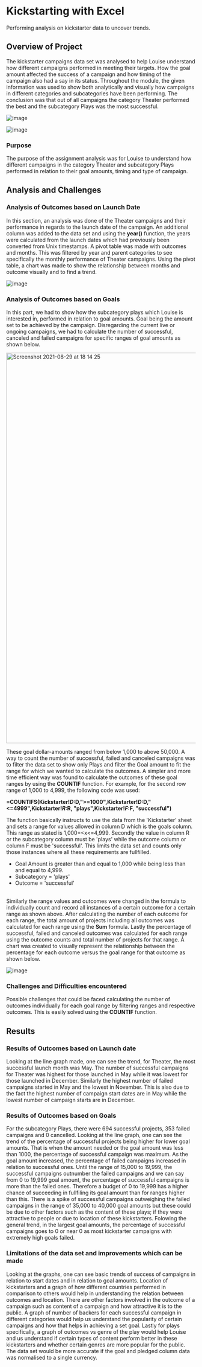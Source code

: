 # Kickstarting with Excel
Performing analysis on kickstarter data to uncover trends.
## Overview of Project
The kickstarter campaigns data set was analysed to help Louise understand how different campaigns performed in meeting their targets. How the goal amount affected the success of a campaign and how timing of the campaign also had a say in its status. Throughout the module, the given information was used to show both analytically and visually how campaigns in different categories and subcategories have been performing. The conclusion was that out of all campaigns the category Theater performed the best and the subcategory Plays was the most successful. 

![image](https://user-images.githubusercontent.com/87828174/131266123-5e45350c-7794-4292-bbf4-40a9a08d6814.png) 

![image](https://user-images.githubusercontent.com/87828174/131266910-bfcff984-2cb3-4c9f-9e90-439ff0e3db9f.png)

### Purpose
The purpose of the assignment analysis was for Louise to understand how different campaigns in the category Theater and subcategory Plays performed in relation to their goal amounts, timing and type of campaign.
## Analysis and Challenges
### Analysis of Outcomes based on Launch Date
In this section, an analysis was done of the Theater campaigns and their performance in regards to the launch date of the campaign. An additional column was added to the data set and using the **year()** function, the years were calculated from the launch dates which had previously been converted from Unix timestamps. A pivot table was made with outcomes and months. This was filtered by year and parent categories to see specifically the monthly performance of Theater campaigns. Using the pivot table, a chart was made to show the relationship between months and outcome visually and to find a trend. 

![image](https://user-images.githubusercontent.com/87828174/131266512-105fb459-023a-4dfb-aa6e-f68a73c1433b.png) 

### Analysis of Outcomes based on Goals
In this part, we had to show how the subcategory plays which Louise is interested in, performed in relation to goal amounts. Goal being the amount set to be achieved by the campaign. Disregarding the current live or ongoing campaigns, we had to calculate the number of successful, canceled and failed campaigns for specific ranges of goal amounts as shown below. 

<img width="1035" alt="Screenshot 2021-08-29 at 18 14 25" src="https://user-images.githubusercontent.com/87828174/131266977-41926ed3-462c-4cc6-bafe-4a617a117785.png"> 

These goal dollar-amounts ranged from below 1,000 to above 50,000. A way to count the number of successful, failed and canceled campaigns was to filter the data set to show only Plays and filter the Goal amount to fit the range for which we wanted to calculate the outcomes. A simpler and more time efficient way was found to calculate the outcomes of these goal ranges by using the **COUNTIF** function. For example, for the second row range of 1,000 to 4,999, the following code was used:
  
**=COUNTIFS(Kickstarter!$D:$D,">=1000",Kickstarter!$D:$D,"<=4999",Kickstarter!$R:$R, "plays",Kickstarter!$F:$F, "successful")**
  
The function basically instructs to use the data from the 'Kickstarter' sheet and sets a range for values allowed in column D which is the goals column. This range as stated is 1,000=<x<=4,999. Secondly the value in column R or the subcategory column must be 'plays' while the outcome column or column F must be 'successful'. This limits the data set and counts only those instances where all these requirements are fullfilled. 
* Goal Amount is greater than and equal to 1,000 while being less than and equal to 4,999.
* Subcategory = 'plays'
* Outcome = 'successful'
  
<BR> Similarly the range values and outcomes were changed in the formula to individually count and record all instances of a certain outcome for a certain range as shown above. After calculating the number of each outcome for each range, the total amount of projects including all outcomes was calculated for each range using the **Sum** formula. Lastly the percentage of successful, failed and canceled outcomes was calculated for each range using the outcome counts and total number of projects for that range. A chart was created to visually represent the relationship between the percentage for each outcome versus the goal range for that outcome as shown below.
  
![image](https://user-images.githubusercontent.com/87828174/131267852-03ead31d-682a-4466-b8ed-0b88543ec554.png)
  
### Challenges and Difficulties encountered
  Possible challenges that could be faced calculating the number of outcomes individually for each goal range by filtering ranges and respective outcomes. This is easily solved using the **COUNTIF** function.
  
## Results
### Results of Outcomes based on Launch date
  Looking at the line graph made, one can see the trend, for Theater, the most successful launch month was May. The number of successful campaigns for Theater was highest for those launched in May while it was lowest for those launched in December. Similarly the highest number of failed campaigns started in May and the lowest in November. This is also due to the fact the highest number of campaign start dates are in May while the lowest number of campaign starts are in December.
  
### Results of Outcomes based on Goals
  For the subcategory Plays, there were 694 successful projects, 353 failed campaigns and 0 cancelled. Looking at the line graph, one can see the trend of the percentage of successful projects being higher for lower goal amounts. That is when the amount needed or the goal amount was less than 1000, the percentage of successful campaign was maximum. As the goal amount increased, the percentage of failed campaigns increased in relation to successful ones. Until the range of 15,000 to 19,999, the successful campaigns outnumber the failed campaigns and we can say from 0 to 19,999 goal amount, the percentage of successful campaigns is more than the failed ones. Therefore a budget of 0 to 19,999 has a higher chance of succeeding in fullfiling its goal amount than for ranges higher than this. There is a spike of successful campaigns outweighing the failed campaigns in the range of 35,000 to 40,000 goal amounts but these could be due to other factors such as the content of these plays; if they were attractive to people or due to location of these kickstarters. Folowing the general trend, in the largest goal amounts, the percentage of successful campaigns goes to 0 or near 0 as most kickstarter campaigns with extremely high goals failed.

### Limitations of the data set and improvements which can be made
  Looking at the graphs, one can see basic trends of success of campaigns in relation to start dates and in relation to goal amounts. Location of kickstarters and a graph of how different countries performed in comparison to others would help in understanding the relation between outcomes and location. There are other factors involved in the outcome of a campaign such as content of a campaign and how attractive it is to the public. A graph of number of backers for each successful campaign in different categories would help us understand the popularity of certain campaigns and how that helps in achieving a set goal. Lastly for plays specifically, a graph of outcomes vs genre of the play would help Louise and us understand if certain types of content perform better in these kickstarters and whether certain genres are more popular for the public. The data set would be more accurate if the goal and pledged column data was normalised to a single currency.

 
